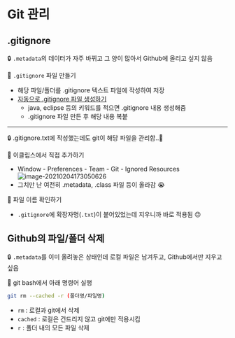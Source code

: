 # Git 관리

## .gitignore

:lock: `.metadata`의 데이터가 자주 바뀌고 그 양이 많아서 Github에 올리고 싶지 않음

:key: `.gitignore` 파일 만들기

- 해당 파일/폴더를 .gitignore 텍스트 파일에 작성하여 저장
- [자동으로 .gitignore 파일 생성하기](http://gitignore.io/)
  - java, eclipse 등의 키워드를 적으면 .gitignore 내용 생성해줌
  - .gitignore 파일 만든 후 해당 내용 복붙

---

:lock: .gitignore.txt에 작성했는데도 git이 해당 파일을 관리함..:thinking: 

:key: 이클립스에서 직접 추가하기

- Window - Preferences - Team - Git - Ignored Resources
  ![image-20210204173050626](../K-Digital-AI/Docs/img/image-20210204173050626-1612427902285.png)
- 그치만 난 여전히 .metadata, .class 파일 등이 올라감​ :sob:

:key: 파일 이름 확인하기

- `.gitignore`에 확장자명(`.txt`)이 붙어있었는데 지우니까 바로 적용됨 :angry:



## Github의 파일/폴더 삭제

:lock: `.metadata`를 이미 올려놓은 상태인데 로컬 파일은 남겨두고, Github에서만 지우고 싶음

:key: git bash에서 아래 명령어 실행

```bash
git rm --cached -r (폴더명/파일명)
```

- `rm` : 로컬과 git에서 삭제
- `cached` : 로컬은 건드리지 않고 git에만 적용시킴
- `r` : 폴더 내의 모든 파일 삭제